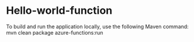 # Hello-world-function
To build and run the application locally, use the following Maven command: 
mvn clean package azure-functions:run
